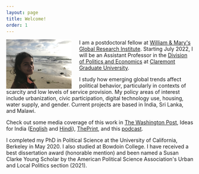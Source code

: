 ```yaml
---
layout: page
title: Welcome!
order: 1
---
```


<!-- Global site tag (gtag.js) - Google Analytics -->
<script async src="https://www.googletagmanager.com/gtag/js?id=UA-111923831-1"></script>
<script>
  window.dataLayer = window.dataLayer || [];
  function gtag(){dataLayer.push(arguments);}
  gtag('js', new Date());

  gtag('config', 'UA-111923831-1');
</script>

<img style="float: left;padding-right: 20px;" src="IMG_4900.jpeg"  width="35%" height="35%">


I am a postdoctoral fellow at [William & Mary's Global Research Institute](https://www.wm.edu/offices/global-research/). Starting July 2022, I will be an Assistant Professor in the [Division of Politics and Economics](https://www.cgu.edu/school/ssspe/division-of-politics-economics/) at [Claremont Graduate University](https://www.cgu.edu). 


I study how emerging global trends affect political behavior, particularly in contexts of scarcity and low levels of service provision. My policy areas of interest include urbanization, civic participation, digital technology use, housing, water supply, and gender. Current projects are based in India, Sri Lanka, and Malawi. 

Check out some media coverage of this work in [The Washington Post](https://www.washingtonpost.com/news/monkey-cage/wp/2019/01/31/heres-what-gavin-newsom-elizabeth-warren-and-microsoft-should-know-if-want-to-end-the-affordable-housing-crisis/?tid=sm_tw_cage), Ideas for India ([English](https://www.ideasforindia.in/topics/poverty-inequality/household-level-effects-of-affordable-housing-evidence-from-mumbai.html) and [Hindi](https://www.ideasforindia.in/topics/poverty-inequality/household-level-effects-of-affordable-housing-evidence-from-mumbai-hindi.html)), [ThePrint](https://theprint.in/opinion/mumbai-residents-win-govt-housing-lottery-and-spend-more-on-kids-education-jobs-study/290485/), and this [podcast](https://www.discoursemagazine.com/politics/2020/12/24/ideas-of-india-how-does-subsidizing-housing-prices-shape-political-behavior/). 



I completed my PhD in Political Science at the University of California, Berkeley in May 2020. I also studied at Bowdoin College. I have received a best dissertation award (honorable mention) and been named a Susan Clarke Young Scholar by the American Political Science Association's Urban and Local Politics section (2021).



